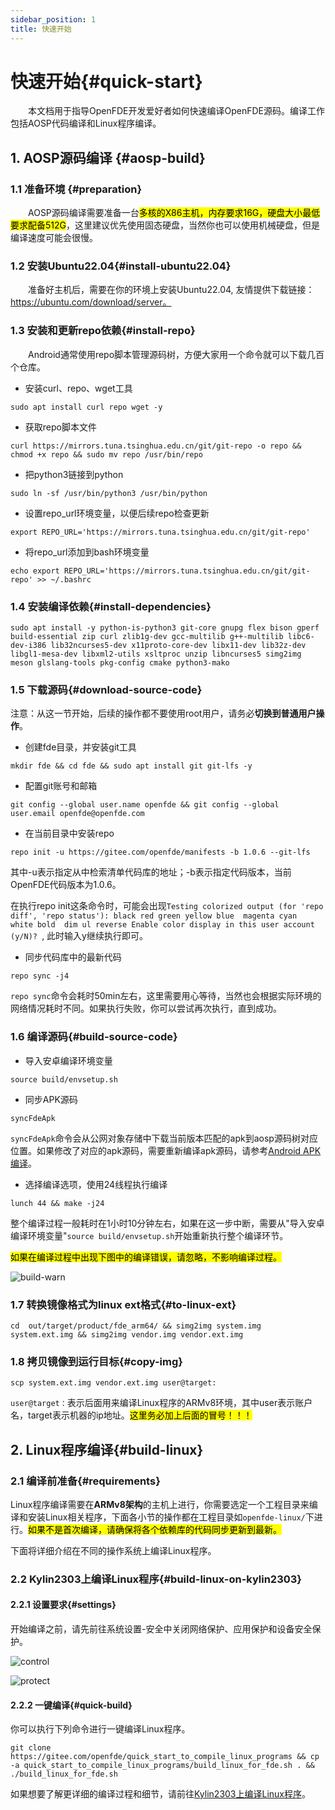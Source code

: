 ```yaml
---
sidebar_position: 1
title: 快速开始
---
```


# 快速开始{#quick-start}

&emsp;&emsp;本文档用于指导OpenFDE开发爱好者如何快速编译OpenFDE源码。编译工作包括AOSP代码编译和Linux程序编译。

## 1. AOSP源码编译 {#aosp-build}

### 1.1 准备环境 {#preparation}

&emsp;&emsp;AOSP源码编译需要准备一台<mark>多核的X86主机，内存要求16G，硬盘大小最低要求配备512G</mark>，这里建议优先使用固态硬盘，当然你也可以使用机械硬盘，但是编译速度可能会很慢。

### 1.2 安装Ubuntu22.04{#install-ubuntu22.04}

&emsp;&emsp;准备好主机后，需要在你的环境上安装Ubuntu22.04, 友情提供下载链接：https://ubuntu.com/download/server。

### 1.3 安装和更新repo依赖{#install-repo}

&emsp;&emsp;Android通常使用repo脚本管理源码树，方便大家用一个命令就可以下载几百个仓库。

- 安装curl、repo、wget工具
  
```
sudo apt install curl repo wget -y
```

- 获取repo脚本文件

```
curl https://mirrors.tuna.tsinghua.edu.cn/git/git-repo -o repo && chmod +x repo && sudo mv repo /usr/bin/repo
```

- 把python3链接到python

```
sudo ln -sf /usr/bin/python3 /usr/bin/python
```

- 设置repo_url环境变量，以便后续repo检查更新

```
export REPO_URL='https://mirrors.tuna.tsinghua.edu.cn/git/git-repo'
```

- 将repo_url添加到bash环境变量
  
```
echo export REPO_URL='https://mirrors.tuna.tsinghua.edu.cn/git/git-repo' >> ~/.bashrc
```

### 1.4 安装编译依赖{#install-dependencies}

```
sudo apt install -y python-is-python3 git-core gnupg flex bison gperf build-essential zip curl zlib1g-dev gcc-multilib g++-multilib libc6-dev-i386 lib32ncurses5-dev x11proto-core-dev libx11-dev lib32z-dev libgl1-mesa-dev libxml2-utils xsltproc unzip libncurses5 simg2img meson glslang-tools pkg-config cmake python3-mako
```

### 1.5 下载源码{#download-source-code}

注意：从这一节开始，后续的操作都不要使用root用户，请务必**切换到普通用户操作**。

- 创建fde目录，并安装git工具

```
mkdir fde && cd fde && sudo apt install git git-lfs -y
```

- 配置git账号和邮箱

```
git config --global user.name openfde && git config --global user.email openfde@openfde.com
```

- 在当前目录中安装repo
  
```
repo init -u https://gitee.com/openfde/manifests -b 1.0.6 --git-lfs
```

其中-u表示指定从中检索清单代码库的地址；-b表示指定代码版本，当前OpenFDE代码版本为1.0.6。

在执行repo init这条命令时，可能会出现```Testing colorized output (for 'repo diff', 'repo status'):
black red green yellow blue  magenta cyan  white bold  dim ul reverse Enable color display in this user account (y/N)? ```, 此时输入y继续执行即可。

  
- 同步代码库中的最新代码
  
```
repo sync -j4 
```

```repo sync```命令会耗时50min左右，这里需要用心等待，当然也会根据实际环境的网络情况耗时不同。如果执行失败，你可以尝试再次执行，直到成功。

### 1.6 编译源码{#build-source-code}

- 导入安卓编译环境变量
  
```
source build/envsetup.sh
```

- 同步APK源码

```
syncFdeApk
```

```syncFdeApk```命令会从公网对象存储中下载当前版本匹配的apk到aosp源码树对应位置。如果修改了对应的apk源码，需要重新编译apk源码，请参考[Android APK编译](./build-android-apk)。

- 选择编译选项，使用24线程执行编译
  
```
lunch 44 && make -j24
```

整个编译过程一般耗时在1小时10分钟左右，如果在这一步中断，需要从"导入安卓编译环境变量"```source build/envsetup.sh```开始重新执行整个编译环节。

<mark>如果在编译过程中出现下图中的编译错误，请忽略，不影响编译过程。</mark>

![build-warn](./img/build-warn.png)

### 1.7 转换镜像格式为linux ext格式{#to-linux-ext}

```
cd  out/target/product/fde_arm64/ && simg2img system.img system.ext.img && simg2img vendor.img vendor.ext.img
```

### 1.8 拷贝镜像到运行目标{#copy-img}

```
scp system.ext.img vendor.ext.img user@target:
```

`user@target：`表示后面用来编译Linux程序的ARMv8环境，其中user表示账户名，target表示机器的ip地址。<mark>这里务必加上后面的冒号！！！</mark>

## 2. Linux程序编译{#build-linux}

### 2.1 编译前准备{#requirements}

Linux程序编译需要在**ARMv8架构**的主机上进行，你需要选定一个工程目录来编译和安装Linux相关程序，下面各小节的操作都在工程目录如`openfde-linux/`下进行。<mark>如果不是首次编译，请确保将各个依赖库的代码同步更新到最新。</mark>

下面将详细介绍在不同的操作系统上编译Linux程序。

### 2.2 Kylin2303上编译Linux程序{#build-linux-on-kylin2303}

#### 2.2.1 设置要求{#settings}

开始编译之前，请先前往系统设置-安全中关闭网络保护、应用保护和设备安全保护。

![control](./img/control.png)

![protect](./img/protect.png)

#### 2.2.2 一键编译{#quick-build}

你可以执行下列命令进行一键编译Linux程序。

```
git clone https://gitee.com/openfde/quick_start_to_compile_linux_programs && cp -a quick_start_to_compile_linux_programs/build_linux_for_fde.sh . && ./build_linux_for_fde.sh
```

如果想要了解更详细的编译过程和细节，请前往[Kylin2303上编译Linux程序](./build-linux/build-linux-on-kylin2303)。